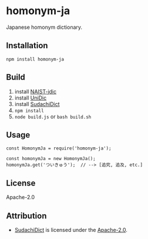 # homonym-ja
Japanese homonym dictionary.

## Installation
```
npm install homonym-ja
```

## Build
1. install [NAIST-jdic](https://ja.osdn.net/projects/naist-jdic/downloads/53500/mecab-naist-jdic-0.6.3b-20111013.tar.gz/)
2. install [UniDic](https://unidic.ninjal.ac.jp/)
3. install [SudachiDict](https://github.com/WorksApplications/SudachiDict)
4. ```npm install```
5. ```node build.js``` or ```bash build.sh```

## Usage
```
const HomonymJa = require('homonym-ja');

const homonymJa = new HomonymJa();
homonymJa.get('ついきゅう');  // --> [追究, 追及, etc.]
```

## License
Apache-2.0

## Attribution
- [SudachiDict](https://github.com/WorksApplications/SudachiDict) is licensed under the [Apache-2.0](http://www.apache.org/licenses/LICENSE-2.0).

